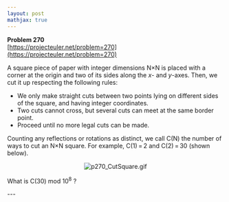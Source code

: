 ```yaml
---
layout: post
mathjax: true
---
```

**Problem 270**  
[https://projecteuler.net/problem=270](https://projecteuler.net/problem=270)

<p>A square piece of paper with integer dimensions N×N is placed with a corner at the origin and two of its sides along the <var>x</var>- and <var>y</var>-axes. Then, we cut it up respecting the following rules:
</p><ul><li>We only make straight cuts between two points lying on different sides of the square, and having integer coordinates.</li>
<li>Two cuts cannot cross, but several cuts can meet at the same border point.</li>
<li>Proceed until no more legal cuts can be made.</li>
</ul><p>Counting any reflections or rotations as distinct, we call C(N) the number of ways to cut an N×N square. For example, C(1) = 2 and C(2) = 30 (shown below).</p>
<div align="center"><img src="https://projecteuler.net/project/images/p270_CutSquare.gif" alt="p270_CutSquare.gif" /></div>

<p>What is C(30) mod 10<sup>8</sup> ?</p>
---
